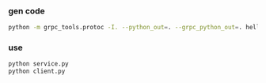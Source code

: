 ### gen code

```bash
python -m grpc_tools.protoc -I. --python_out=. --grpc_python_out=. hello_bilibili.proto
```

### use

```bash
python service.py
python client.py
```

